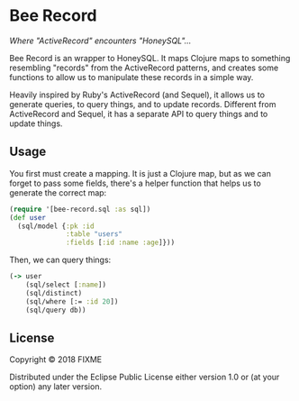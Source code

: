 # Bee Record
_Where "ActiveRecord" encounters "HoneySQL"..._

Bee Record is an wrapper to HoneySQL. It maps Clojure maps to something resembling "records" from the ActiveRecord patterns, and creates some functions to allow us to manipulate these records in a simple way.

Heavily inspired by Ruby's ActiveRecord (and Sequel), it allows us to generate queries, to query things, and to update records. Different from ActiveRecord and Sequel, it has a separate API to query things and to update things.

## Usage

You first must create a mapping. It is just a Clojure map, but as we can forget to pass some fields, there's a helper function that helps us to generate the correct map:

```clojure
(require '[bee-record.sql :as sql])
(def user
  (sql/model {:pk :id
              :table "users"
              :fields [:id :name :age]}))
```

Then, we can query things:

```clojure
(-> user
    (sql/select [:name])
    (sql/distinct)
    (sql/where [:= :id 20])
    (sql/query db))
```

## License

Copyright © 2018 FIXME

Distributed under the Eclipse Public License either version 1.0 or (at
your option) any later version.
